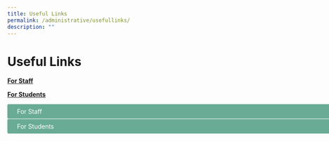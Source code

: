 ```yaml
---
title: Useful Links
permalink: /administrative/usefullinks/
description: ""
---
```

# Useful Links


**[For Staff](/general-information/useful-links/for-staff/)**

**[For Students](/general-information/useful-links/for-students/)**
<title>CSS Accordion</title>

<style>

input {
    display: none;
}

label {
    display: block;
	  width: 800px;
    padding: 8px 22px;
    margin: 0 0 1px 0;
    cursor: pointer;
    background: #6AAB95;
    border-radius: 3px;
    color: #FFF;
    transition: ease .5s;
}

label:hover {
    background: #4E8774;
}
	.content {

}

input + label + .content {
    display: none;
}

input:checked + label + .content {
    display: block;
}

</style>

<input id="title1" type="checkbox">
<label for="title1">For Staff</label>
<div class="content">
&nbsp;&nbsp;&nbsp;&nbsp;&nbsp;&nbsp;&nbsp;
<a href="https://intranet.moe.gov.sg/">MOE Intranet</a>
<br><br>
&nbsp;&nbsp;&nbsp;&nbsp;&nbsp;&nbsp;&nbsp;
<a href="https://workspace.google.com/dashboard">iCON Email</a>
<br><br>
&nbsp;&nbsp;&nbsp;&nbsp;&nbsp;&nbsp;&nbsp;
<a href="https://scmobile.moe.edu.sg/">SC Mobile</a>
<br><br>
&nbsp;&nbsp;&nbsp;&nbsp;&nbsp;&nbsp;&nbsp;
<a href="https://schoolcockpit.moe.gov.sg/">School Cockpit</a> 
<br><br>
&nbsp;&nbsp;&nbsp;&nbsp;&nbsp;&nbsp;&nbsp;
<a href="https://go.gov.sg/wwstaffpd">Westwood PD Site</a> (Requires Log in to iCON)
<br><br>
&nbsp;&nbsp;&nbsp;&nbsp;&nbsp;&nbsp;&nbsp;
<a href="https://rbs.avero-tech.com/">Resource Booking Service (RBS)</a>
<br><br>
&nbsp;&nbsp;&nbsp;&nbsp;&nbsp;&nbsp;&nbsp;
<a href="http://go.gov.sg/sw9yzq">Fault Reporting Form</a>
<br><br>
&nbsp;&nbsp;&nbsp;&nbsp;&nbsp;&nbsp;&nbsp;
<a href="http://go.gov.sg/47sptz">AVA and ICT Request Form</a> (Requires Log in to iCON)
<br><br>
&nbsp;&nbsp;&nbsp;&nbsp;&nbsp;&nbsp;&nbsp;
<a href="https://tinyurl.com/near-miss-incident">Near-Miss &amp; Others Reporting Form</a> (Requires Log in to iCON)
<br><br>
&nbsp;&nbsp;&nbsp;&nbsp;&nbsp;&nbsp;&nbsp;
<a href="https://pg.moe.edu.sg/">Parents Gateway</a>
<br><br>
&nbsp;&nbsp;&nbsp;&nbsp;&nbsp;&nbsp;&nbsp;
<a href="http://intranet.moe.gov.sg/hronline/Pages/Home.aspx">HR Online</a>
<br><br>
&nbsp;&nbsp;&nbsp;&nbsp;&nbsp;&nbsp;&nbsp;
<a href="https://www.hrp.gov.sg/">HR and Payroll portal (HRP)</a>
<br><br>
&nbsp;&nbsp;&nbsp;&nbsp;&nbsp;&nbsp;&nbsp;
<a href="https://academyofsingaporeteachers.moe.edu.sg/">Academy of Singapore Teachers</a>
<br><br>
&nbsp;&nbsp;&nbsp;&nbsp;&nbsp;&nbsp;&nbsp;
<a href="https://www.opal2.moe.edu.sg/">One Portal All Learners (OPAL 2.0)</a>
<br><br>
&nbsp;&nbsp;&nbsp;&nbsp;&nbsp;&nbsp;&nbsp;
<a href="https://iexams.seab.gov.sg/login">iExams</a>
<br><br>
&nbsp;&nbsp;&nbsp;&nbsp;&nbsp;&nbsp;&nbsp;
<a href="https://form.gov.sg/">Form SG</a>
<br><br>
&nbsp;&nbsp;&nbsp;&nbsp;&nbsp;&nbsp;&nbsp;
<a href="https://go.gov.sg/">go.gov.sg short links</a>
<br><br>
&nbsp;&nbsp;&nbsp;&nbsp;&nbsp;&nbsp;&nbsp;
<a href="https://www.moh.gov.sg/">Ministry of Health</a>
<br><br>
&nbsp;&nbsp;&nbsp;&nbsp;&nbsp;&nbsp;&nbsp;
<a href="https://www.haze.gov.sg/">Haze Situation Update</a>
<br><br>
&nbsp;&nbsp;&nbsp;&nbsp;&nbsp;&nbsp;&nbsp;
<a href="https://www.mesrc.net/">MOE Sports and Recreation Club</a>
</div>

<input id="title2" type="checkbox">
<label for="title2">For Students</label>

<div class="content">
&nbsp;&nbsp;&nbsp;&nbsp;&nbsp;&nbsp;&nbsp;
	<a href="https://learning.moe.edu.sg/">Student Learning Space</a>
	<br><br>
&nbsp;&nbsp;&nbsp;&nbsp;&nbsp;&nbsp;&nbsp;
	<a href="https://workspace.google.com/dashboard">Student iCON Email</a>
	<br><br>
&nbsp;&nbsp;&nbsp;&nbsp;&nbsp;&nbsp;&nbsp;
	<a href="https://go.gov.sg/pdlpwwss">Westwood Sec PDLP Resource Site</a>
	<br><br>
&nbsp;&nbsp;&nbsp;&nbsp;&nbsp;&nbsp;&nbsp;
	<a target="_blank" href="https://drive.google.com/file/d/1GSjC_XxSwQJra0EgTCyTdvJEHI32JfNy/view?usp=share_link">Student Handbook 2023</a>
	<br><br>
&nbsp;&nbsp;&nbsp;&nbsp;&nbsp;&nbsp;&nbsp;
	<a href="https://go.gov.sg/pytjkj">PLD Fault Reporting</a>
	<br><br>
&nbsp;&nbsp;&nbsp;&nbsp;&nbsp;&nbsp;&nbsp;
	<a href="https://www.ace-learning.com/">Ace-Learning Math e-learning portal</a>
	<br><br>
&nbsp;&nbsp;&nbsp;&nbsp;&nbsp;&nbsp;&nbsp;
	<a href="https://www.myskillsfuture.gov.sg/content/student/en/secondary.html">MySkillsFuture Student Portal</a>
	<br><br>
&nbsp;&nbsp;&nbsp;&nbsp;&nbsp;&nbsp;&nbsp;
	<a href="https://www.nstream.sg/login/login.aspx">e-streaming portal</a>
		<br><br>
&nbsp;&nbsp;&nbsp;&nbsp;&nbsp;&nbsp;&nbsp;
	<a href="https://www.csa.gov.sg/gosafeonline/">Go Safe Online</a>
	<br><br>
&nbsp;&nbsp;&nbsp;&nbsp;&nbsp;&nbsp;&nbsp;
	<a href="https://sis.moe.gov.sg/">Junior Colleges</a>
		<br><br>
&nbsp;&nbsp;&nbsp;&nbsp;&nbsp;&nbsp;&nbsp;
	<a href="http://www.sp.edu.sg/">Singapore Polytechnic (SP)</a>
	<br><br>
&nbsp;&nbsp;&nbsp;&nbsp;&nbsp;&nbsp;&nbsp;
	<a href="http://www.np.edu.sg/">Ngee Ann Polytechnic (NP)</a><br><br>
&nbsp;&nbsp;&nbsp;&nbsp;&nbsp;&nbsp;&nbsp;
	<a href="http://www.tp.edu.sg/">Temasek Polytechnic (TP)</a>
	<br><br>
&nbsp;&nbsp;&nbsp;&nbsp;&nbsp;&nbsp;&nbsp;
	<a href="http://www.nyp.edu.sg/">Nanyang Polytechnic (NYP)</a>
	<a href="http://www.rp.edu.sg/">Republic Polytechnic (RP)</a>
	<br><br>
&nbsp;&nbsp;&nbsp;&nbsp;&nbsp;&nbsp;&nbsp;
	<a href="http://www.ite.edu.sg/">Institute of Technical Education (ITE)</a>
	<br><br>
&nbsp;&nbsp;&nbsp;&nbsp;&nbsp;&nbsp;&nbsp;
	<a href="http://www.lasalle.edu.sg/">LASALLE College of the Arts</a>
		<br><br>
&nbsp;&nbsp;&nbsp;&nbsp;&nbsp;&nbsp;&nbsp;
	<a href="http://www.nafa.edu.sg/">Nanyang Academy of Fine Arts (NAFA)</a>
	<br><br>
&nbsp;&nbsp;&nbsp;&nbsp;&nbsp;&nbsp;&nbsp;
	<a href="https://www.moe.gov.sg/post-secondary/admissions/dsa/apply/">Direct School Admission - Junior Colleges (DSA-JC)</a>
	<br><br>
&nbsp;&nbsp;&nbsp;&nbsp;&nbsp;&nbsp;&nbsp;
	<a href="https://eae.polytechnic.edu.sg/eaeStudIns/menu.jsp">Polytechnic Early Admissions Exercise (EAE)</a>
		<br><br>
&nbsp;&nbsp;&nbsp;&nbsp;&nbsp;&nbsp;&nbsp;
	<a href="https://pfp.polytechnic.edu.sg/PFP/index.html">Polytechnic Foundation Programme (PFP)</a>
	<br><br>
&nbsp;&nbsp;&nbsp;&nbsp;&nbsp;&nbsp;&nbsp;
	<a href="https://www.ite.edu.sg/admissions/full-time-courses/higher-nitec-dpp">Direct Entry Scheme to Polytechnic Programme (DPP)</a>
	<br><br>
&nbsp;&nbsp;&nbsp;&nbsp;&nbsp;&nbsp;&nbsp;
	<a href="https://studentgpa.incomegroupins.com.sg/">Online student insurance claim portal</a>
	<br>
&nbsp;&nbsp;&nbsp;&nbsp;&nbsp;&nbsp;&nbsp;
	<a target="_blank" href="https://go.gov.sg/rpk4gv">(View GPA Factsheet)</a><br>
	&nbsp;&nbsp;&nbsp;&nbsp;&nbsp;&nbsp;&nbsp;
	<a target="_blank" href="https://go.gov.sg/nrzysy">(User Guide for Parents)</a>

</div>